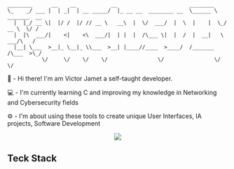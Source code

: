 ```
________      __    __           __                       ________               
\_    _/ ___ |  | _|  | __ _____/  |_ __ __  ________ __  \______ \   _______  __
  |  |_/ __ \|  |/ /  |/ // __ \   __\  |  \/  ___/  |  \  |    |  \_/ __ \  \/ /
  |  |\  ___/|    <|    <\  ___/|  | |  |  /\___ \|  |  /  |  __|   \  ___/\   / 
  |__| \___  >__|_ \__|_ \\___  >__| |____//____  >____/  /_______  /\___  >\_/  
           \/     \/    \/    \/                \/                \/     \/      
```


👾 - Hi there! I'm am Victor Jamet a  self-taught developer.  </span>

💻 - I'm currently learning C and improving my knowledge in Networking and Cybersecurity fields </span>

⚙️ - I'm  about using these tools to create unique User Interfaces, IA projects, Software Development </span>
  
<div align='center'>

  ![](https://github-readme-stats.vercel.app/api/top-langs/?username=TekketsuDev&theme=dracula&hide_border=false&include_all_commits=false&count_private=false&layout=compact)<br/>

</div>

<h2> Teck Stack </h2>
<!---
 $${\color{#C6538C}Teck\space Stack}$$
--->

<!---| ${\color{#C6538C}Project\space Field}$ | ${\color{#C6538C}Tools\space I \space use\space}$ |--->
<!---| Project Fields | Tools I use |
|:---------------:|:-------------:|
| Software Development | <img alt="cplusplus" src="./img/icon-cplusplus.png"> | 
| Scripting | <img src="./img/icon-bash.png"> |
| Videogames |<img src="./img/icon-unity.png"> |
| Cloud | <img src="./img/icon-azure.png"> |
<!---
![](https://github-readme-streak-stats.herokuapp.com/?user=tekketsudev&theme=dracula&show_icons=true)<br/>

![](https://github-readme-stats.vercel.app/api/top-langs/?username=tekketsudev&theme=dracula&show_icons=true)
--->

<!---
## ${\color{#C6538C} Can\space Find \space me \space here}$
--->
